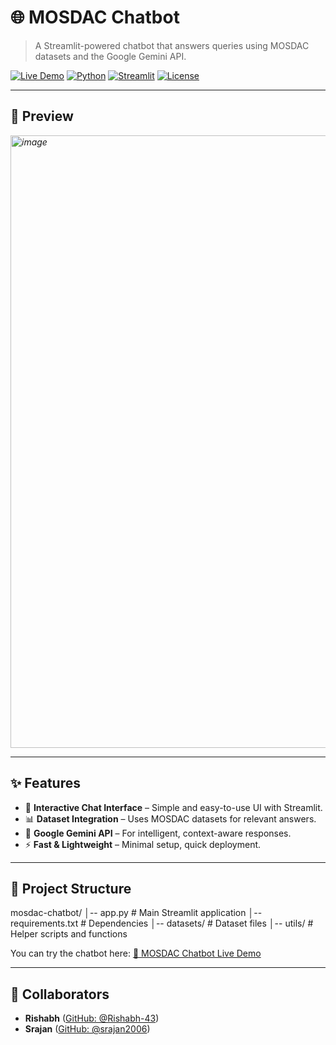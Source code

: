 # 🌐 MOSDAC Chatbot

> A Streamlit-powered chatbot that answers queries using MOSDAC datasets and the Google Gemini API.

[![Live Demo](https://img.shields.io/badge/Live-Demo-brightgreen?style=for-the-badge&logo=streamlit)](https://mosdac-chatbot-cfvvm3embzpnkg84cxqh7f.streamlit.app/)
[![Python](https://img.shields.io/badge/Python-3.10+-blue?style=for-the-badge&logo=python)](https://www.python.org/)
[![Streamlit](https://img.shields.io/badge/Streamlit-App-red?style=for-the-badge&logo=streamlit)](https://streamlit.io/)
[![License](https://img.shields.io/badge/License-MIT-yellow?style=for-the-badge)](LICENSE)

---

## 📸 Preview
*<img width="1919" height="980" alt="image" src="https://github.com/user-attachments/assets/f9dfde6e-ee19-41a7-a1f5-118696b5e867" />*

---

## ✨ Features
- 💬 **Interactive Chat Interface** – Simple and easy-to-use UI with Streamlit.
- 📊 **Dataset Integration** – Uses MOSDAC datasets for relevant answers.
- 🤖 **Google Gemini API** – For intelligent, context-aware responses.
- ⚡ **Fast & Lightweight** – Minimal setup, quick deployment.

---

## 📂 Project Structure
mosdac-chatbot/
│-- app.py # Main Streamlit application
│-- requirements.txt # Dependencies
│-- datasets/ # Dataset files
│-- utils/ # Helper scripts and functions

You can try the chatbot here:
[🔗 MOSDAC Chatbot Live Demo](https://mosdac-chatbot-cfvvm3embzpnkg84cxqh7f.streamlit.app/)

---

## 🤝 Collaborators

- **Rishabh** ([GitHub: @Rishabh-43](https://github.com/Rishabh-43))
- **Srajan** ([GitHub: @srajan2006](https://github.com/srajan2006))
